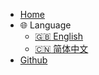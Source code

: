 - [Home](/)
- :globe_with_meridians: Language 
    - [:uk: English](/)
    - [:cn: 简体中文](https://becoze.github.io/wiki-zh/#/)
- [Github](https://github.com/becoze)

